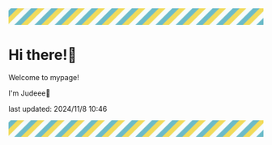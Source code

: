 <!-- Header image -->
<img src="./pokemon/pokemon_39.png" width="1000">

# Hi there!👋

Welcome to mypage!

I'm Judeee🐷

last updated: 2024/11/8 10:46

<!-- Footer image -->
<img src="./pokemon/pokemon_39.png" width="1000">

